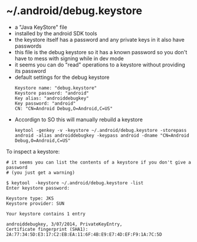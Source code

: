 # ~/.android/debug.keystore

* a "Java KeyStore" file
* installed by the android SDK tools
* the keystore itself has a password and any private keys in it also have passwords
* this file is the debug keystore so it has a known password so you don't have
  to mess with signing while in dev mode
* it seems you can do "read" operations to a keystore without providing its password
* default settings for the debug keystore
    ```
    Keystore name: "debug.keystore"
    Keystore password: "android"
    Key alias: "androiddebugkey"
    Key password: "android"
    CN: "CN=Android Debug,O=Android,C=US"
    ```
* Accordign to SO this will manually rebuild a keystore
    ```
    keytool -genkey -v -keystore ~/.android/debug.keystore -storepass android -alias androiddebugkey -keypass android -dname "CN=Android Debug,O=Android,C=US"
    ```

To inspect a keystore:

```
# it seems you can list the contents of a keystore if you don't give a password
# (you just get a warning)

$ keytool  -keystore ~/.android/debug.keystore -list
Enter keystore password:

Keystore type: JKS
Keystore provider: SUN

Your keystore contains 1 entry

androiddebugkey, 3/07/2014, PrivateKeyEntry,
Certificate fingerprint (SHA1): 2A:77:34:5D:E3:17:C2:EB:EA:11:6F:4B:E9:E7:4D:EF:F9:1A:7C:5D
```

